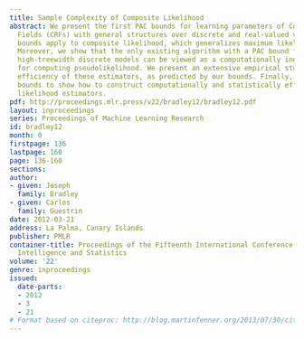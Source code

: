 ```yaml
---
title: Sample Complexity of Composite Likelihood
abstract: We present the first PAC bounds for learning parameters of Conditional Random
  Fields (CRFs) with general structures over discrete and real-valued variables. Our
  bounds apply to composite likelihood, which generalizes maximum likelihood and pseudolikelihood.
  Moreover, we show that the only existing algorithm with a PAC bound for learning
  high-treewidth discrete models can be viewed as a computationally inefficient method
  for computing pseudolikelihood. We present an extensive empirical study of the statistical
  efficiency of these estimators, as predicted by our bounds. Finally, we use our
  bounds to show how to construct computationally and statistically efficient composite
  likelihood estimators.
pdf: http://proceedings.mlr.press/v22/bradley12/bradley12.pdf
layout: inproceedings
series: Proceedings of Machine Learning Research
id: bradley12
month: 0
firstpage: 136
lastpage: 160
page: 136-160
sections: 
author:
- given: Joseph
  family: Bradley
- given: Carlos
  family: Guestrin
date: 2012-03-21
address: La Palma, Canary Islands
publisher: PMLR
container-title: Proceedings of the Fifteenth International Conference on Artificial
  Intelligence and Statistics
volume: '22'
genre: inproceedings
issued:
  date-parts:
  - 2012
  - 3
  - 21
# Format based on citeproc: http://blog.martinfenner.org/2013/07/30/citeproc-yaml-for-bibliographies/
---
```

